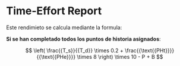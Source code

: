 # Time-Effort Report

Este rendimieto se calcula mediante la formula:

**Si se han completado todos los puntos de historia asignados**:

$$
\left( \frac{{T_s}}{{T_d}} \times 0.2 + \frac{{\text{{PHt}}}}{{\text{{PHe}}}} \times 8 \right) \times 10 - P + B
$$
